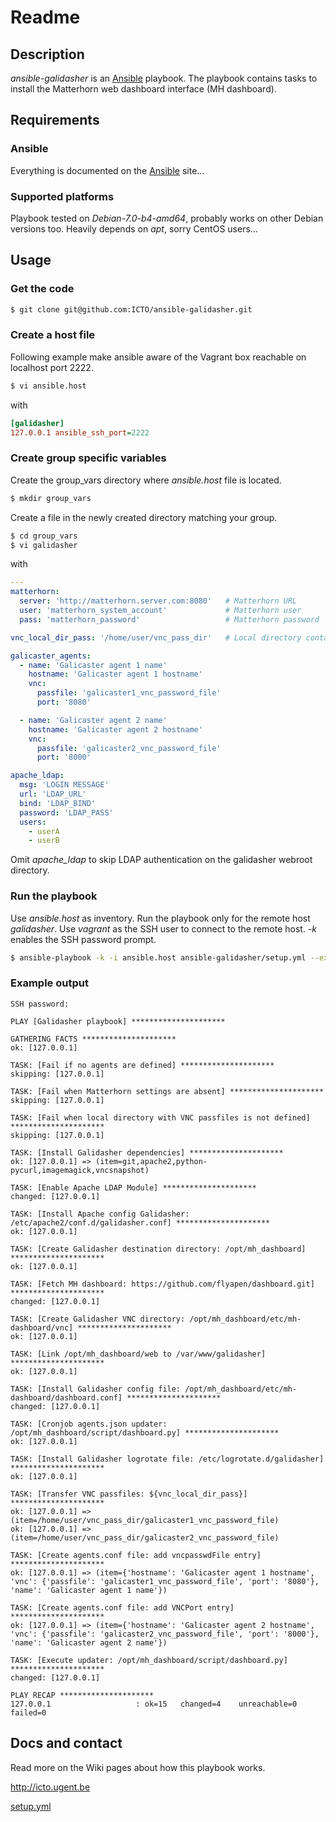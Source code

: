 # Readme

## Description

*ansible-galidasher* is an [Ansible](http://ansible.cc) playbook.
The playbook contains tasks to install the Matterhorn web dashboard interface (MH dashboard).

## Requirements

### Ansible

Everything is documented on the [Ansible](http://ansible.cc/docs/gettingstarted.html) site...

### Supported platforms

Playbook tested on *Debian-7.0-b4-amd64*, probably works on other Debian versions too. Heavily depends on *apt*, sorry CentOS users...

## Usage

### Get the code

```bash
$ git clone git@github.com:ICTO/ansible-galidasher.git
```

### Create a host file

Following example make ansible aware of the Vagrant box reachable on localhost port 2222.

```bash
$ vi ansible.host
```

with

```ini
[galidasher]
127.0.0.1 ansible_ssh_port=2222
```

### Create group specific variables

Create the group_vars directory where *ansible.host* file is located.

```bash
$ mkdir group_vars
```

Create a file in the newly created directory matching your group.

```bash
$ cd group_vars
$ vi galidasher
```

with

```yaml
---
matterhorn:
  server: 'http://matterhorn.server.com:8080' 	# Matterhorn URL
  user: 'matterhorn_system_account'				# Matterhorn user		
  pass: 'matterhorn_password'					# Matterhorn password

vnc_local_dir_pass: '/home/user/vnc_pass_dir'	# Local directory containing VNC password files

galicaster_agents:
  - name: 'Galicaster agent 1 name'
    hostname: 'Galicaster agent 1 hostname'
    vnc:
      passfile: 'galicaster1_vnc_password_file'
      port: '8080'

  - name: 'Galicaster agent 2 name'
    hostname: 'Galicaster agent 2 hostname'
	vnc:
      passfile: 'galicaster2_vnc_password_file'
      port: '8000'

apache_ldap:
  msg: 'LOGIN MESSAGE'
  url: 'LDAP_URL'
  bind: 'LDAP_BIND'
  password: 'LDAP_PASS'
  users:
    - userA
    - userB
```

Omit *apache_ldap* to skip LDAP authentication on the galidasher webroot directory.

### Run the playbook

Use *ansible.host* as inventory. Run the playbook only for the remote host *galidasher*. Use *vagrant* as the SSH user to connect to the remote host. *-k* enables the SSH password prompt.

```bash
$ ansible-playbook -k -i ansible.host ansible-galidasher/setup.yml --extra-vars="hosts=galidasher user=vagrant"
```

### Example output

```
SSH password: 

PLAY [Galidasher playbook] ********************* 

GATHERING FACTS ********************* 
ok: [127.0.0.1]

TASK: [Fail if no agents are defined] ********************* 
skipping: [127.0.0.1]

TASK: [Fail when Matterhorn settings are absent] ********************* 
skipping: [127.0.0.1]

TASK: [Fail when local directory with VNC passfiles is not defined] ********************* 
skipping: [127.0.0.1]

TASK: [Install Galidasher dependencies] ********************* 
ok: [127.0.0.1] => (item=git,apache2,python-pycurl,imagemagick,vncsnapshot)

TASK: [Enable Apache LDAP Module] ********************* 
changed: [127.0.0.1]

TASK: [Install Apache config Galidasher: /etc/apache2/conf.d/galidasher.conf] ********************* 
ok: [127.0.0.1]

TASK: [Create Galidasher destination directory: /opt/mh_dashboard] ********************* 
ok: [127.0.0.1]

TASK: [Fetch MH dashboard: https://github.com/flyapen/dashboard.git] ********************* 
changed: [127.0.0.1]

TASK: [Create Galidasher VNC directory: /opt/mh_dashboard/etc/mh-dashboard/vnc] ********************* 
ok: [127.0.0.1]

TASK: [Link /opt/mh_dashboard/web to /var/www/galidasher] ********************* 
ok: [127.0.0.1]

TASK: [Install Galidasher config file: /opt/mh_dashboard/etc/mh-dashboard/dashboard.conf] ********************* 
changed: [127.0.0.1]

TASK: [Cronjob agents.json updater: /opt/mh_dashboard/script/dashboard.py] ********************* 
ok: [127.0.0.1]

TASK: [Install Galidasher logrotate file: /etc/logrotate.d/galidasher] ********************* 
ok: [127.0.0.1]

TASK: [Transfer VNC passfiles: ${vnc_local_dir_pass}] ********************* 
ok: [127.0.0.1] => (item=/home/user/vnc_pass_dir/galicaster1_vnc_password_file)
ok: [127.0.0.1] => (item=/home/user/vnc_pass_dir/galicaster2_vnc_password_file)

TASK: [Create agents.conf file: add vncpasswdFile entry] ********************* 
ok: [127.0.0.1] => (item={'hostname': 'Galicaster agent 1 hostname', 'vnc': {'passfile': 'galicaster1_vnc_password_file', 'port': '8080'}, 'name': 'Galicaster agent 1 name'})

TASK: [Create agents.conf file: add VNCPort entry] ********************* 
ok: [127.0.0.1] => (item={'hostname': 'Galicaster agent 2 hostname', 'vnc': {'passfile': 'galicaster2_vnc_password_file', 'port': '8000'}, 'name': 'Galicaster agent 2 name'})

TASK: [Execute updater: /opt/mh_dashboard/script/dashboard.py] ********************* 
changed: [127.0.0.1]

PLAY RECAP ********************* 
127.0.0.1                   : ok=15   changed=4    unreachable=0    failed=0    
```

## Docs and contact

Read more on the Wiki pages about how this playbook works.

http://icto.ugent.be

[setup.yml](setup.yml)
